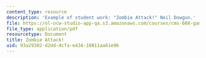 ```yaml
---
content_type: resource
description: 'Example of student work: "Zombie Attack!" Neil Dowgun.'
file: https://ol-ocw-studio-app-qa.s3.amazonaws.com/courses/cms-608-game-design-spring-2008/93a29302d2dddcfae43410811aa61e96_dowgun1.pdf
file_type: application/pdf
resourcetype: Document
title: Zombie Attack!
uid: 93a29302-d2dd-dcfa-e434-10811aa61e96
---
```

